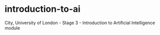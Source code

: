 # introduction-to-ai
City, University of London - Stage 3 - Introduction to Artificial Intelligence module 
